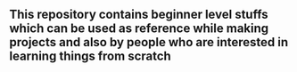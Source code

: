## This repository contains beginner level stuffs which can be used as reference while making projects and also by people who are interested in learning things from scratch
